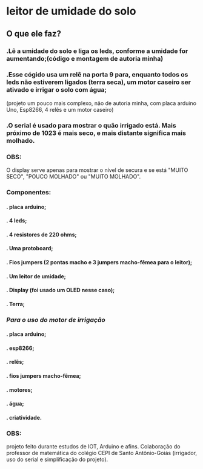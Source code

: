 # leitor de umidade do solo
## O que ele faz?
### .Lê a umidade do solo e liga os leds, conforme a umidade for aumentando;(código e montagem de autoria minha)
### .Esse cógido usa um relê na porta 9 para, enquanto todos os leds não estiverem ligados (terra seca), um motor caseiro ser ativado e irrigar o solo com água;
 (projeto um pouco mais complexo, não de autoria minha, com placa arduino Uno, Esp8266, 4 relês e um motor caseiro)
### .O serial é usado para mostrar o quão  irrigado está. Mais próximo de 1023 é mais seco, e  mais distante significa mais molhado.
 ### OBS: 
   O display serve apenas para mostrar o nível de secura e se está "MUITO SECO", "POUCO MOLHADO" ou "MUITO MOLHADO".
 ### Componentes:
 #### . placa arduino;
 ####  . 4 leds;
 ####  . 4 resistores de 220 ohms;
 ####  . Uma protoboard;
 ####  . Fios jumpers (2 pontas macho e 3 jumpers macho-fêmea para o leitor);
 ####  . Um leitor de umidade;
 ####  . Display (foi usado um OLED nesse caso);
 ####  . Terra;
 ### *Para o uso do motor de irrigação*
 #### . placa arduino;
 #### . esp8266;
 #### . relês;
 #### . fios jumpers macho-fêmea;
 #### . motores;
 #### . água;
 #### . criatividade.
 ### OBS:
  projeto feito durante estudos de IOT, Arduino e afins. Colaboração do professor de matemática do colégio CEPI de Santo Antônio-Goiás (irrigador, uso do serial e simplificação do projeto).
  
  
